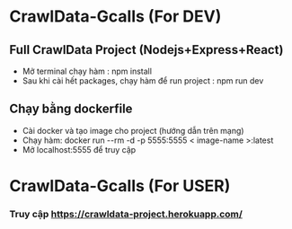 # CrawlData-Gcalls (For DEV)
## Full CrawlData Project (Nodejs+Express+React)

- Mở terminal chạy hàm : npm install
- Sau khi cài hết packages, chạy hàm để run project : npm run dev

## Chạy bằng dockerfile
- Cài docker và tạo image cho project (hướng dẫn trên mạng)
- Chạy hàm: docker run --rm -d -p 5555:5555 < image-name >:latest
- Mở localhost:5555 để truy cập

# CrawlData-Gcalls (For USER)
### Truy cập https://crawldata-project.herokuapp.com/
